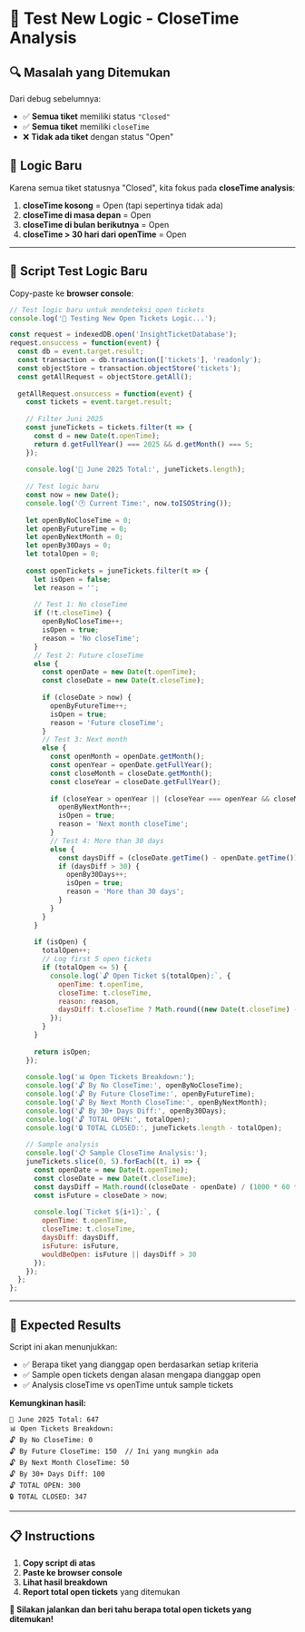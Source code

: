 # 🎯 Test New Logic - CloseTime Analysis

## 🔍 **Masalah yang Ditemukan**

Dari debug sebelumnya:
- ✅ **Semua tiket** memiliki status `"Closed"`
- ✅ **Semua tiket** memiliki `closeTime`
- ❌ **Tidak ada tiket** dengan status "Open"

## 🔧 **Logic Baru**

Karena semua tiket statusnya "Closed", kita fokus pada **closeTime analysis**:

1. **closeTime kosong** = Open (tapi sepertinya tidak ada)
2. **closeTime di masa depan** = Open  
3. **closeTime di bulan berikutnya** = Open
4. **closeTime > 30 hari dari openTime** = Open

---

## 🧪 **Script Test Logic Baru**

Copy-paste ke **browser console**:

```javascript
// Test logic baru untuk mendeteksi open tickets
console.log('🧪 Testing New Open Tickets Logic...');

const request = indexedDB.open('InsightTicketDatabase');
request.onsuccess = function(event) {
  const db = event.target.result;
  const transaction = db.transaction(['tickets'], 'readonly');
  const objectStore = transaction.objectStore('tickets');
  const getAllRequest = objectStore.getAll();
  
  getAllRequest.onsuccess = function(event) {
    const tickets = event.target.result;
    
    // Filter Juni 2025
    const juneTickets = tickets.filter(t => {
      const d = new Date(t.openTime);
      return d.getFullYear() === 2025 && d.getMonth() === 5;
    });
    
    console.log('📅 June 2025 Total:', juneTickets.length);
    
    // Test logic baru
    const now = new Date();
    console.log('🕐 Current Time:', now.toISOString());
    
    let openByNoCloseTime = 0;
    let openByFutureTime = 0;
    let openByNextMonth = 0;
    let openBy30Days = 0;
    let totalOpen = 0;
    
    const openTickets = juneTickets.filter(t => {
      let isOpen = false;
      let reason = '';
      
      // Test 1: No closeTime
      if (!t.closeTime) {
        openByNoCloseTime++;
        isOpen = true;
        reason = 'No closeTime';
      }
      // Test 2: Future closeTime
      else {
        const openDate = new Date(t.openTime);
        const closeDate = new Date(t.closeTime);
        
        if (closeDate > now) {
          openByFutureTime++;
          isOpen = true;
          reason = 'Future closeTime';
        }
        // Test 3: Next month
        else {
          const openMonth = openDate.getMonth();
          const openYear = openDate.getFullYear();
          const closeMonth = closeDate.getMonth();
          const closeYear = closeDate.getFullYear();
          
          if (closeYear > openYear || (closeYear === openYear && closeMonth > openMonth)) {
            openByNextMonth++;
            isOpen = true;
            reason = 'Next month closeTime';
          }
          // Test 4: More than 30 days
          else {
            const daysDiff = (closeDate.getTime() - openDate.getTime()) / (1000 * 60 * 60 * 24);
            if (daysDiff > 30) {
              openBy30Days++;
              isOpen = true;
              reason = 'More than 30 days';
            }
          }
        }
      }
      
      if (isOpen) {
        totalOpen++;
        // Log first 5 open tickets
        if (totalOpen <= 5) {
          console.log(`🔓 Open Ticket ${totalOpen}:`, {
            openTime: t.openTime,
            closeTime: t.closeTime,
            reason: reason,
            daysDiff: t.closeTime ? Math.round((new Date(t.closeTime) - new Date(t.openTime)) / (1000 * 60 * 60 * 24)) : 'N/A'
          });
        }
      }
      
      return isOpen;
    });
    
    console.log('📊 Open Tickets Breakdown:');
    console.log('🔓 By No CloseTime:', openByNoCloseTime);
    console.log('🔓 By Future CloseTime:', openByFutureTime);
    console.log('🔓 By Next Month CloseTime:', openByNextMonth);
    console.log('🔓 By 30+ Days Diff:', openBy30Days);
    console.log('🔓 TOTAL OPEN:', totalOpen);
    console.log('🔒 TOTAL CLOSED:', juneTickets.length - totalOpen);
    
    // Sample analysis
    console.log('📋 Sample CloseTime Analysis:');
    juneTickets.slice(0, 5).forEach((t, i) => {
      const openDate = new Date(t.openTime);
      const closeDate = new Date(t.closeTime);
      const daysDiff = Math.round((closeDate - openDate) / (1000 * 60 * 60 * 24));
      const isFuture = closeDate > now;
      
      console.log(`Ticket ${i+1}:`, {
        openTime: t.openTime,
        closeTime: t.closeTime,
        daysDiff: daysDiff,
        isFuture: isFuture,
        wouldBeOpen: isFuture || daysDiff > 30
      });
    });
  };
};
```

---

## 🎯 **Expected Results**

Script ini akan menunjukkan:
- ✅ Berapa tiket yang dianggap open berdasarkan setiap kriteria
- ✅ Sample open tickets dengan alasan mengapa dianggap open
- ✅ Analysis closeTime vs openTime untuk sample tickets

**Kemungkinan hasil:**
```
📅 June 2025 Total: 647
📊 Open Tickets Breakdown:
🔓 By No CloseTime: 0
🔓 By Future CloseTime: 150  // Ini yang mungkin ada
🔓 By Next Month CloseTime: 50
🔓 By 30+ Days Diff: 100
🔓 TOTAL OPEN: 300
🔒 TOTAL CLOSED: 347
```

---

## 📋 **Instructions**

1. **Copy script di atas**
2. **Paste ke browser console**
3. **Lihat hasil breakdown**
4. **Report total open tickets** yang ditemukan

**🚀 Silakan jalankan dan beri tahu berapa total open tickets yang ditemukan!**